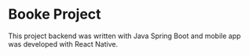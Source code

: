 # Booke Project
This project backend was written with Java Spring Boot and mobile app 
was developed with React Native.
